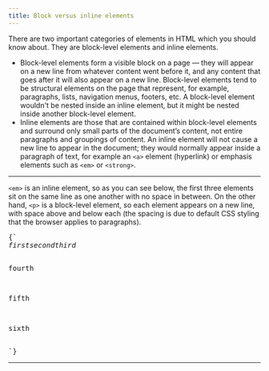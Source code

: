 ```yaml
---
title: Block versus inline elements
---
```


There are two important categories of elements in HTML which you should know
about. They are block-level elements and inline elements.

- Block-level elements form a visible block on a page — they will appear on a
  new line from whatever content went before it, and any content that goes after
  it will also appear on a new line. Block-level elements tend to be structural
  elements on the page that represent, for example, paragraphs, lists,
  navigation menus, footers, etc. A block-level element wouldn't be nested
  inside an inline element, but it might be nested inside another block-level
  element.
- Inline elements are those that are contained within block-level elements and
  surround only small parts of the document’s content, not entire paragraphs and
  groupings of content. An inline element will not cause a new line to appear in
  the document; they would normally appear inside a paragraph of text, for
  example an `<a>` element (hyperlink) or emphasis elements such as `<em>` or
  `<strong>`.

---

<CodePen>

`<em>` is an inline element, so as you can see below, the first three elements
sit on the same line as one another with no space in between. On the other hand,
`<p>` is a block-level element, so each element appears on a new line, with
space above and below each (the spacing is due to default CSS styling that the
browser applies to paragraphs).

<pre data-lang='html'>
{`
<em>first</em><em>second</em><em>third</em>

<p>fourth</p>
<p>fifth</p>
<p>sixth</p>
`}
</pre>

</CodePen>

---
